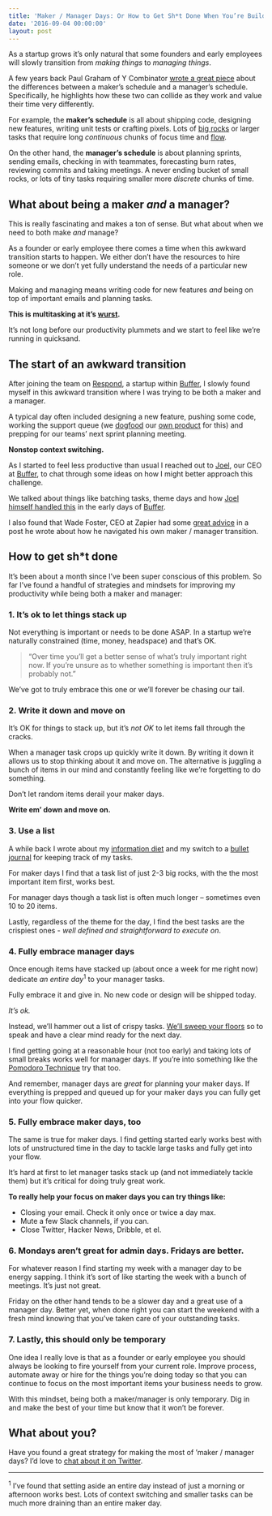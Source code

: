 ```yaml
---
title: 'Maker / Manager Days: Or How to Get Sh*t Done When You’re Building a Startup'
date: '2016-09-04 00:00:00'
layout: post
---
```

As a startup grows it’s only natural that some founders and early employees will slowly transition from _making things_ to _managing things_.

A few years back Paul Graham of Y Combinator [wrote a great piece](http://www.paulgraham.com/makersschedule.html) about the differences between a maker’s schedule and a manager’s schedule. Specifically, he highlights how these two can collide as they work and value their time very differently.

For example, the **maker’s schedule** is all about shipping code, designing new features, writing unit tests or crafting pixels. Lots of [big rocks](http://zenhabits.net/big-rocks-first-double-your-productivity-this-week/) or larger tasks that require long _continuous_ chunks of focus time and [flow](https://www.amazon.com/dp/B000W94FE6/ref=dp-kindle-redirect?_encoding=UTF8&btkr=1).

On the other hand, the **manager’s schedule** is about planning sprints, sending emails, checking in with teammates, forecasting burn rates, reviewing commits and taking meetings. A never ending bucket of small rocks, or lots of tiny tasks requiring smaller more _discrete_ chunks of time.

## What about being a maker _and_ a manager?

This is really fascinating and makes a ton of sense. But what about when we need to both make _and_ manage?

As a founder or early employee there comes a time when this awkward transition starts to happen. We either don’t have the resources to hire someone or we don’t yet fully understand the needs of a particular new role.

Making and managing means writing code for new features _and_ being on top of important emails and planning tasks.

**This is multitasking at it’s [wurst](http://4.bp.blogspot.com/-w4TBvXCuI3A/UgmsGKKZz3I/AAAAAAAAAUg/sju2kb42kkc/s1600/sausagedance.gif).**

It’s not long before our productivity plummets and we start to feel like we’re running in quicksand.

## The start of an awkward transition

After joining the team on [Respond](//buffer.com/respond/), a startup within [Buffer](//buffer.com), I slowly found myself in this awkward transition where I was trying to be both a maker and a manager.

A typical day often included designing a new feature, pushing some code, working the support queue (we [dogfood](https://buffer.com/respond/blog/eating-our-own-dogfood-building-a-support-tool-we-use-daily) our [own product](//buffer.com/respond/) for this) and prepping for our teams’ next sprint planning meeting.

**Nonstop context switching.**

As I started to feel less productive than usual I reached out to [Joel](https://twitter.com/joelgascoigne), our CEO at [Buffer](//buffer.com), to chat through some ideas on how I might better approach this challenge.

We talked about things like batching tasks, theme days and how [Joel himself handled this](http://joel.is/the-maker-manager-transition-phase/) in the early days of [Buffer](//buffer.com).

I also found that Wade Foster, CEO at Zapier had some [great advice](http://wadefoster.net/post/62777827789/how-to-create-routines-while-navigating-the) in a post he wrote about how he navigated his own maker / manager transition.

## How to get sh*t done

It’s been about a month since I’ve been super conscious of this problem. So far I’ve found a handful of strategies and mindsets for improving my productivity while being both a maker and manager:

### 1\. It’s ok to let things stack up

Not everything is important or needs to be done ASAP. In a startup we’re naturally constrained (time, money, headspace) and that’s OK.

> “Over time you’ll get a better sense of what’s truly important right now. If you’re unsure as to whether something is important then it’s probably not.”

We’ve got to truly embrace this one or we’ll forever be chasing our tail.

### 2\. Write it down and move on

It’s OK for things to stack up, but it’s _not OK_ to let items fall through the cracks.

When a manager task crops up quickly write it down. By writing it down it allows us to stop thinking about it and move on. The alternative is juggling a bunch of items in our mind and constantly feeling like we’re forgetting to do something.

Don’t let random items derail your maker days.

**Write em’ down and move on.**

### 3\. Use a list

A while back I wrote about my [information diet](http://tdub.co/blog/im-going-on-an-information-diet) and my switch to a [bullet journal](http://bulletjournal.com/) for keeping track of my tasks.

For maker days I find that a task list of just 2-3 big rocks, with the the most important item first, works best.

For manager days though a task list is often much longer – sometimes even 10 to 20 items.

Lastly, regardless of the theme for the day, I find the best tasks are the crispiest ones - _well defined and straightforward to execute on_.

### 4\. Fully embrace manager days

Once enough items have stacked up (about once a week for me right now) dedicate _an entire day_<sup>1</sup> to your manager tasks.

Fully embrace it and give in. No new code or design will be shipped today.

_It’s ok._

Instead, we’ll hammer out a list of crispy tasks. [We’ll sweep your floors](https://youtu.be/UqNMF9cNqXM?t=2m2s) so to speak and have a clear mind ready for the next day.

I find getting going at a reasonable hour (not too early) and taking lots of small breaks works well for manager days. If you’re into something like the [Pomodoro Technique](https://en.wikipedia.org/wiki/Pomodoro_Technique) try that too.

And remember, manager days are _great_ for planning your maker days. If everything is prepped and queued up for your maker days you can fully get into your flow quicker.

### 5\. Fully embrace maker days, too

The same is true for maker days. I find getting started early works best with lots of unstructured time in the day to tackle large tasks and fully get into your flow.

It’s hard at first to let manager tasks stack up (and not immediately tackle them) but it’s critical for doing truly great work.

**To really help your focus on maker days you can try things like:**

*   Closing your email. Check it only once or twice a day max.
*   Mute a few Slack channels, if you can.
*   Close Twitter, Hacker News, Dribble, et el.

### 6\. Mondays aren’t great for admin days. Fridays are better.

For whatever reason I find starting my week with a manager day to be energy sapping. I think it’s sort of like starting the week with a bunch of meetings. It’s just not great.

Friday on the other hand tends to be a slower day and a great use of a manager day. Better yet, when done right you can start the weekend with a fresh mind knowing that you’ve taken care of your outstanding tasks.

### 7\. Lastly, this should only be temporary

One idea I really love is that as a founder or early employee you should always be looking to fire yourself from your current role. Improve process, automate away or hire for the things you’re doing today so that you can continue to focus on the most important items your business needs to grow.

With this mindset, being both a maker/manager is only temporary. Dig in and make the best of your time but know that it won’t be forever.

## What about you?

Have you found a great strategy for making the most of ’maker / manager days? I’d love to [chat about it on Twitter](https://twitter.com/intent/tweet?text=@twanlass&). 

* * *

<sup>1</sup> I’ve found that setting aside an entire day instead of just a morning or afternoon works best. Lots of context switching and smaller tasks can be much more draining than an entire maker day.